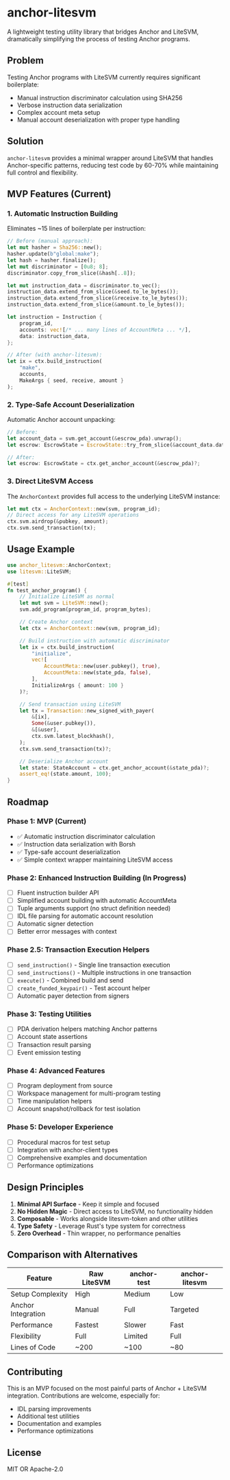 # anchor-litesvm

A lightweight testing utility library that bridges Anchor and LiteSVM, dramatically simplifying the process of testing Anchor programs.

## Problem

Testing Anchor programs with LiteSVM currently requires significant boilerplate:
- Manual instruction discriminator calculation using SHA256
- Verbose instruction data serialization
- Complex account meta setup
- Manual account deserialization with proper type handling

## Solution

`anchor-litesvm` provides a minimal wrapper around LiteSVM that handles Anchor-specific patterns, reducing test code by 60-70% while maintaining full control and flexibility.

## MVP Features (Current)

### 1. Automatic Instruction Building
Eliminates ~15 lines of boilerplate per instruction:

```rust
// Before (manual approach):
let mut hasher = Sha256::new();
hasher.update(b"global:make");
let hash = hasher.finalize();
let mut discriminator = [0u8; 8];
discriminator.copy_from_slice(&hash[..8]);

let mut instruction_data = discriminator.to_vec();
instruction_data.extend_from_slice(&seed.to_le_bytes());
instruction_data.extend_from_slice(&receive.to_le_bytes());
instruction_data.extend_from_slice(&amount.to_le_bytes());

let instruction = Instruction {
    program_id,
    accounts: vec![/* ... many lines of AccountMeta ... */],
    data: instruction_data,
};

// After (with anchor-litesvm):
let ix = ctx.build_instruction(
    "make",
    accounts,
    MakeArgs { seed, receive, amount }
);
```

### 2. Type-Safe Account Deserialization
Automatic Anchor account unpacking:

```rust
// Before:
let account_data = svm.get_account(&escrow_pda).unwrap();
let escrow: EscrowState = EscrowState::try_from_slice(&account_data.data[8..]).unwrap();

// After:
let escrow: EscrowState = ctx.get_anchor_account(&escrow_pda)?;
```

### 3. Direct LiteSVM Access
The `AnchorContext` provides full access to the underlying LiteSVM instance:

```rust
let mut ctx = AnchorContext::new(svm, program_id);
// Direct access for any LiteSVM operations
ctx.svm.airdrop(&pubkey, amount);
ctx.svm.send_transaction(tx);
```

## Usage Example

```rust
use anchor_litesvm::AnchorContext;
use litesvm::LiteSVM;

#[test]
fn test_anchor_program() {
    // Initialize LiteSVM as normal
    let mut svm = LiteSVM::new();
    svm.add_program(program_id, program_bytes);

    // Create Anchor context
    let ctx = AnchorContext::new(svm, program_id);

    // Build instruction with automatic discriminator
    let ix = ctx.build_instruction(
        "initialize",
        vec![
            AccountMeta::new(user.pubkey(), true),
            AccountMeta::new(state_pda, false),
        ],
        InitializeArgs { amount: 100 }
    )?;

    // Send transaction using LiteSVM
    let tx = Transaction::new_signed_with_payer(
        &[ix],
        Some(&user.pubkey()),
        &[&user],
        ctx.svm.latest_blockhash(),
    );
    ctx.svm.send_transaction(tx)?;

    // Deserialize Anchor account
    let state: StateAccount = ctx.get_anchor_account(&state_pda)?;
    assert_eq!(state.amount, 100);
}
```

## Roadmap

### Phase 1: MVP (Current)
- ✅ Automatic instruction discriminator calculation
- ✅ Instruction data serialization with Borsh
- ✅ Type-safe account deserialization
- ✅ Simple context wrapper maintaining LiteSVM access

### Phase 2: Enhanced Instruction Building (In Progress)
- [ ] Fluent instruction builder API
- [ ] Simplified account building with automatic AccountMeta
- [ ] Tuple arguments support (no struct definition needed)
- [ ] IDL file parsing for automatic account resolution
- [ ] Automatic signer detection
- [ ] Better error messages with context

### Phase 2.5: Transaction Execution Helpers
- [ ] `send_instruction()` - Single line transaction execution
- [ ] `send_instructions()` - Multiple instructions in one transaction
- [ ] `execute()` - Combined build and send
- [ ] `create_funded_keypair()` - Test account helper
- [ ] Automatic payer detection from signers

### Phase 3: Testing Utilities
- [ ] PDA derivation helpers matching Anchor patterns
- [ ] Account state assertions
- [ ] Transaction result parsing
- [ ] Event emission testing

### Phase 4: Advanced Features
- [ ] Program deployment from source
- [ ] Workspace management for multi-program testing
- [ ] Time manipulation helpers
- [ ] Account snapshot/rollback for test isolation

### Phase 5: Developer Experience
- [ ] Procedural macros for test setup
- [ ] Integration with anchor-client types
- [ ] Comprehensive examples and documentation
- [ ] Performance optimizations

## Design Principles

1. **Minimal API Surface** - Keep it simple and focused
2. **No Hidden Magic** - Direct access to LiteSVM, no functionality hidden
3. **Composable** - Works alongside litesvm-token and other utilities
4. **Type Safety** - Leverage Rust's type system for correctness
5. **Zero Overhead** - Thin wrapper, no performance penalties

## Comparison with Alternatives

| Feature | Raw LiteSVM | anchor-test | anchor-litesvm |
|---------|-------------|-------------|----------------|
| Setup Complexity | High | Medium | Low |
| Anchor Integration | Manual | Full | Targeted |
| Performance | Fastest | Slower | Fast |
| Flexibility | Full | Limited | Full |
| Lines of Code | ~200 | ~100 | ~80 |

## Contributing

This is an MVP focused on the most painful parts of Anchor + LiteSVM integration. Contributions are welcome, especially for:
- IDL parsing improvements
- Additional test utilities
- Documentation and examples
- Performance optimizations

## License

MIT OR Apache-2.0